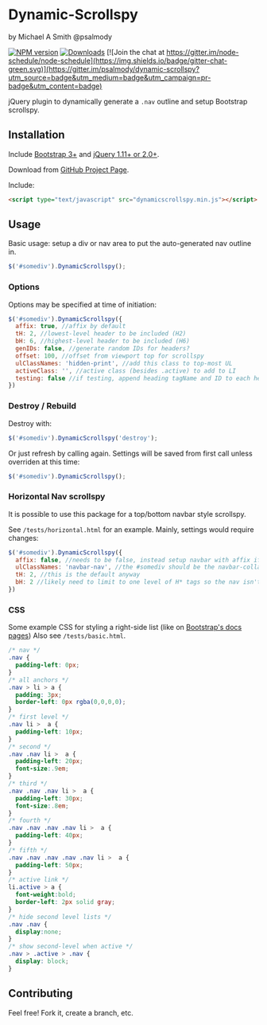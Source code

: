 # Dynamic-Scrollspy
by Michael A Smith @psalmody

[![NPM version](http://img.shields.io/npm/v/dynamic-scrollspy.svg)](https://www.npmjs.com/package/dynamic-scrollspy)
[![Downloads](https://img.shields.io/npm/dm/dynamic-scrollspy.svg)](https://www.npmjs.com/package/dynamic-scrollspy)
[![Join the chat at https://gitter.im/node-schedule/node-schedule](https://img.shields.io/badge/gitter-chat-green.svg)](https://gitter.im/psalmody/dynamic-scrollspy?utm_source=badge&utm_medium=badge&utm_campaign=pr-badge&utm_content=badge)

jQuery plugin to dynamically generate a `.nav` outline and setup Bootstrap scrollspy.

## Installation

Include [Bootstrap 3+](http://getbootstrap.com) and [jQuery 1.11+ or 2.0+](http://jquery.com).

Download from [GitHub Project Page](https://github.com/psalmody/dynamic-scrollspy).

Include:

```html
<script type="text/javascript" src="dynamicscrollspy.min.js"></script>
```

## Usage

Basic usage: setup a div or nav area to put the auto-generated nav outline in.

```js
$('#somediv').DynamicScrollspy();
```

### Options

Options may be specified at time of initiation:

```js
$('#somediv').DynamicScrollspy({
  affix: true, //affix by default
  tH: 2, //lowest-level header to be included (H2)
  bH: 6, //highest-level header to be included (H6)
  genIDs: false, //generate random IDs for headers?
  offset: 100, //offset from viewport top for scrollspy
  ulClassNames: 'hidden-print', //add this class to top-most UL
  activeClass: '', //active class (besides .active) to add to LI
  testing: false //if testing, append heading tagName and ID to each heading
})
```

### Destroy / Rebuild

Destroy with:

```js
$('#somediv').DynamicScrollspy('destroy');
```

Or just refresh by calling again. Settings will be saved from first call unless
overriden at this time:

```js
$('#somediv').DynamicScrollspy();
```

### Horizontal Nav scrollspy

It is possible to use this package for a top/bottom navbar style scrollspy.

See `/tests/horizontal.html` for an example. Mainly, settings would require changes:

```javascript
$('#somediv').DynamicScrollspy({
  affix: false, //needs to be false, instead setup navbar with affix if needed
  ulClassNames: 'navbar-nav', //the #somediv should be the navbar-collapse div
  tH: 2, //this is the default anyway
  bH: 2 //likely need to limit to one level of H* tags so the nav isn't unweildy
})
```

### CSS

Some example CSS for styling a right-side list (like on [Bootstrap's docs pages](http://getbootstrap.com/css/)) Also see `/tests/basic.html`.

```css
/* nav */
.nav {
  padding-left: 0px;
}
/* all anchors */
.nav > li > a {
  padding: 3px;
  border-left: 0px rgba(0,0,0,0);
}
/* first level */
.nav li >  a {
  padding-left: 10px;
}
/* second */
.nav .nav li >  a {
  padding-left: 20px;
  font-size:.9em;
}
/* third */
.nav .nav .nav li >  a {
  padding-left: 30px;
  font-size:.8em;
}
/* fourth */
.nav .nav .nav .nav li >  a {
  padding-left: 40px;
}
/* fifth */
.nav .nav .nav .nav .nav li >  a {
  padding-left: 50px;
}
/* active link */
li.active > a {
  font-weight:bold;
  border-left: 2px solid gray;
}
/* hide second level lists */
.nav .nav {
  display:none;
}
/* show second-level when active */
.nav > .active > .nav {
  display: block;
}
```

## Contributing

Feel free! Fork it, create a branch, etc.
